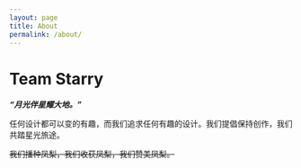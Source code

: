 ```yaml
---
layout: page
title: About
permalink: /about/
---
```


# Team Starry

***“月光伴星耀大地。”***

任何设计都可以变的有趣，而我们追求任何有趣的设计。我们提倡保持创作，我们共踏星光旅途。

~~我们播种凤梨，我们收获凤梨，我们赞美凤梨。~~